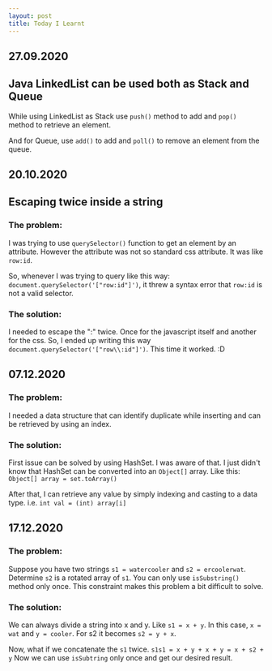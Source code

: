 ```yaml
---
layout: post
title: Today I Learnt
---
```


## 27.09.2020

## Java LinkedList can be used both as Stack and Queue

While using LinkedList as Stack use `push()` method to add and `pop()` method to retrieve an element.

And for Queue, use `add()` to add and `poll()` to remove an element from the queue.

## 20.10.2020

## Escaping twice inside a string

### The problem:

I was trying to use `querySelector()` function to get an element by an attribute. However the attribute was not so standard css attribute. It was like `row:id`.

So, whenever I was trying to query like this way: `document.querySelector('["row:id"]')`, it threw a syntax error that `row:id` is not a valid selector.

### The solution:

I needed to escape the ":" twice. Once for the javascript itself and another for the css.
So, I ended up writing this way `document.querySelector('["row\\:id"]')`. This time it worked. :D

## 07.12.2020

### The problem:

I needed a data structure that can identify duplicate while inserting and can be retrieved by using an index.

### The solution:

First issue can be solved by using HashSet. I was aware of that. I just didn't know that HashSet can be converted into an `Object[]` array. Like this:
`Object[] array = set.toArray()`

After that, I can retrieve any value by simply indexing and casting to a data type. i.e.
`int val = (int) array[i]`

## 17.12.2020

### The problem:

Suppose you have two strings `s1 = watercooler` and `s2 = ercoolerwat`. Determine `s2` is a rotated array of `s1`. You can only use `isSubstring()` method only once.
This constraint makes this problem a bit difficult to solve.

### The solution:

We can always divide a string into x and y. Like `s1 = x + y`. In this case, `x = wat` and `y = cooler`.
For s2 it becomes `s2 = y + x`.

Now, what if we concatenate the `s1` twice. `s1s1 = x + y + x + y = x + s2 + y`
Now we can use `isSubtring` only once and get our desired result.
